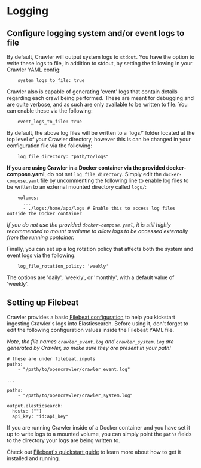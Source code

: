 # Logging

## Configure logging system and/or event logs to file
By default, Crawler will output system logs to `stdout`. You have the option to write these logs to file, in addition to stdout, by setting the following in your Crawler YAML config:

```
    system_logs_to_file: true
```

Crawler also is capable of generating 'event' logs that contain details regarding each crawl being performed. These are meant for debugging and are quite verbose, and as such are only available to be written to file. You can enable these via the following:

```
    event_logs_to_file: true
```
By default, the above log files will be written to a 'logs/' folder located at the top level of your Crawler directory, however this is can be changed in your configuration file via the following:

```
    log_file_directory: "path/to/logs"
```
**If you are using Crawler in a Docker container via the provided docker-compose.yaml**, do not set `log_file_directory`. Simply edit the `docker-compose.yaml` file by uncommenting the following line to enable log files to be written to an external mounted directory called `logs/`:

```
    volumes:
      ...
      - ./logs:/home/app/logs # Enable this to access log files outside the Docker container
```
_If you do not use the provided `docker-compose.yaml`, it is still highly recommended to mount a volume to allow logs to be accessed externally from the running container._

Finally, you can set up a log rotation policy that affects both the system and event logs via the following:

```
    log_file_rotation_policy: 'weekly'
```

The options are 'daily', 'weekly', or 'monthly', with a default value of 'weekly'.

## Setting up Filebeat
Crawler provides a basic [Filebeat configuration](config/filebeat.yml.example) to help you kickstart ingesting Crawler's logs into Elasticsearch.
Before using it, don't forget to edit the following configuration values inside the Filebeat YAML file.

_Note, the file names `crawler_event.log` and `crawler_system.log` are generated by Crawler, so make sure they are present in your path!_
```
# these are under filebeat.inputs
paths:
    - "/path/to/opencrawler/crawler_event.log"

...

paths:
    - "/path/to/opencrawler/crawler_system.log"

output.elasticsearch:
  hosts: [""]
  api_key: "id:api_key"
```
If you are running Crawler inside of a Docker container and you have set it up to write logs to a mounted volume, you can simply point the `paths` fields to the directory your logs are being written to.

Check out [Filebeat's quickstart guide](https://www.elastic.co/guide/en/beats/filebeat/current/index.html) to learn more about how to get it installed and running.
